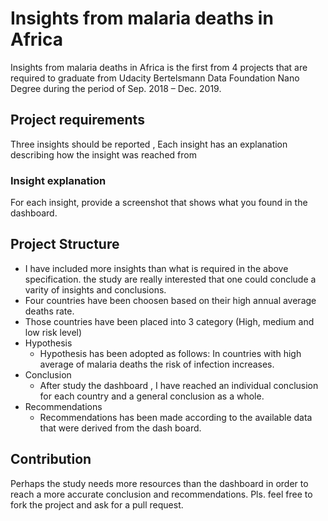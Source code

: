 # Insights from malaria deaths in Africa
Insights from malaria deaths in Africa is the first from 4 projects that are required to graduate from 
Udacity Bertelsmann Data Foundation Nano Degree during the period of Sep. 2018 – Dec. 2019.

## Project requirements 
Three insights should be reported , Each insight has an explanation describing how the insight was reached from 

### Insight explanation 
For each insight, provide a screenshot that shows what you found in the dashboard.

## Project Structure
- I have included more insights than what is required in the above specification. the study are really interested that one
  could conclude a varity of insights and conclusions. 
-	Four countries have been choosen based on their high annual average deaths rate.
-	Those countries have been placed into 3 category (High, medium and low risk level)
- Hypothesis 
  * Hypothesis has been adopted as follows: In countries with high average of malaria deaths the risk of infection increases.
- Conclusion
  * After study the dashboard , I have reached an individual conclusion for each country and a general conclusion as a whole.
- Recommendations 
  * Recommendations has been made according to the available data that were derived from the dash board.
  
 ## Contribution
 Perhaps the study needs more resources than the dashboard in order to reach a more accurate conclusion and recommendations. 
 Pls. feel free to fork the project and ask for a pull request.
